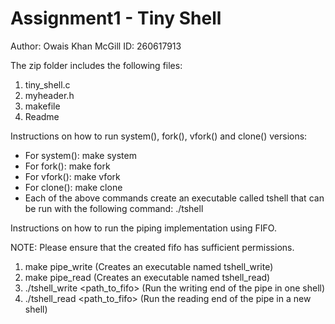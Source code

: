 # Assignment1 - Tiny Shell

Author: Owais Khan
McGill ID: 260617913

The zip folder includes the following files:
1. tiny_shell.c
2. myheader.h
3. makefile
4. Readme


Instructions on how to run system(), fork(), vfork() and clone() versions:
* For system(): make system
* For fork(): make fork
* For vfork(): make vfork
* For clone(): make clone
* Each of the above commands create an executable called tshell that can be run with the following command: ./tshell


Instructions on how to run the piping implementation using FIFO.

NOTE: Please ensure that the created fifo has sufficient permissions.

1. make pipe_write                   (Creates an executable named tshell_write)
2. make pipe_read                    (Creates an executable named tshell_read)
3. ./tshell_write <path_to_fifo>     (Run the writing end of the pipe in one shell)
4. ./tshell_read <path_to_fifo>      (Run the reading end of the pipe in a new shell)
